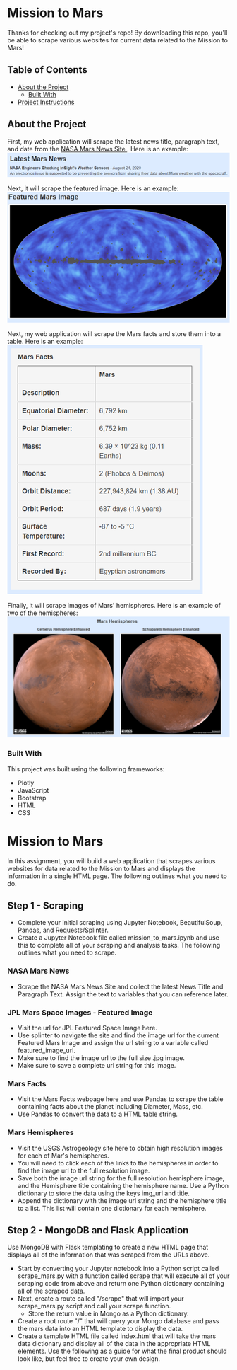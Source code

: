 # Mission to Mars
Thanks for checking out my project's repo! By downloading this repo, you'll be able to scrape various websites for current data related to the Mission to Mars!

<!-- TABLE OF CONTENTS -->
## Table of Contents

* [About the Project](#about-the-project)
  * [Built With](#built-with)
* [Project Instructions](#project-instructions)

<!--About the Project-->
## About the Project
First, my web application will scrape the latest news title, paragraph text, and date from the [ NASA Mars News Site ](https://mars.nasa.gov/news/?page=0&per_page=40&order=publish_date+desc%2Ccreated_at+desc&search=&category=19%2C165%2C184%2C204&blank_scope=Latest). Here is an example: <br>
![alt text](Missions_to_Mars/Images/News.png)<br>

Next, it will scrape the featured image. Here is an example: <br>
![alt text](Missions_to_Mars/Images/Image.png)<br>

Next, my web application will scrape the Mars facts and store them into a table. Here is an example: <br>
![alt text](Missions_to_Mars/Images/Facts.png)<br>

Finally, it will scrape images of Mars' hemispheres. Here is an example of two of the hemispheres: <br>
![alt text](Missions_to_Mars/Images/Hemispheres.png)<br>

<!--Built With-->
### Built With
This project was built using the following frameworks:<br>
* Plotly
* JavaScript
* Bootstrap
* HTML
* CSS


# Mission to Mars
In this assignment, you will build a web application that scrapes various websites for data related to the Mission to Mars and displays the information in a single HTML page. The following outlines what you need to do.<br>

## Step 1 - Scraping
* Complete your initial scraping using Jupyter Notebook, BeautifulSoup, Pandas, and Requests/Splinter.<br>
* Create a Jupyter Notebook file called mission_to_mars.ipynb and use this to complete all of your scraping and analysis tasks. The following outlines what you need to scrape.<br>

### NASA Mars News
* Scrape the NASA Mars News Site and collect the latest News Title and Paragraph Text. Assign the text to variables that you can reference later.<br>

### JPL Mars Space Images - Featured Image
* Visit the url for JPL Featured Space Image here.<br>
* Use splinter to navigate the site and find the image url for the current Featured Mars Image and assign the url string to a variable called featured_image_url.<br>
* Make sure to find the image url to the full size .jpg image.<br>
* Make sure to save a complete url string for this image.<br>

### Mars Facts
* Visit the Mars Facts webpage here and use Pandas to scrape the table containing facts about the planet including Diameter, Mass, etc.<br>
* Use Pandas to convert the data to a HTML table string.<br>

### Mars Hemispheres
* Visit the USGS Astrogeology site here to obtain high resolution images for each of Mar's hemispheres.<br>
* You will need to click each of the links to the hemispheres in order to find the image url to the full resolution image.<br>
* Save both the image url string for the full resolution hemisphere image, and the Hemisphere title containing the hemisphere name. Use a Python dictionary to store the data using the keys img_url and title.<br>
* Append the dictionary with the image url string and the hemisphere title to a list. This list will contain one dictionary for each hemisphere.<br>

## Step 2 - MongoDB and Flask Application
Use MongoDB with Flask templating to create a new HTML page that displays all of the information that was scraped from the URLs above.<br>
* Start by converting your Jupyter notebook into a Python script called scrape_mars.py with a function called scrape that will execute all of your scraping code from above and return one Python dictionary containing all of the scraped data.<br>
* Next, create a route called "/scrape" that will import your scrape_mars.py script and call your scrape function.<br>
  * Store the return value in Mongo as a Python dictionary.<br>
* Create a root route "/" that will query your Mongo database and pass the mars data into an HTML template to display the data.<br>
* Create a template HTML file called index.html that will take the mars data dictionary and display all of the data in the appropriate HTML elements. Use the following as a guide for what the final product should look like, but feel free to create your own design.<br>